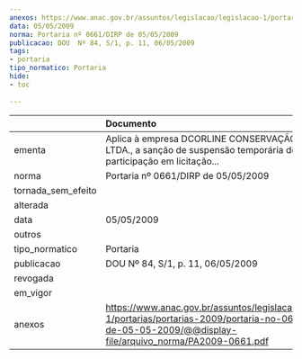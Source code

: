 ```yaml
---
anexos: https://www.anac.gov.br/assuntos/legislacao/legislacao-1/portarias/portarias-2009/portaria-no-0661-dirp-de-05-05-2009/@@display-file/arquivo_norma/PA2009-0661.pdf
data: 05/05/2009
norma: Portaria nº 0661/DIRP de 05/05/2009
publicacao: DOU  Nº 84, S/1, p. 11, 06/05/2009
tags:
- portaria
tipo_normatico: Portaria
hide: 
- toc 
 
---
```


|                    | Documento                                                                                                                                                          |
|:-------------------|:-------------------------------------------------------------------------------------------------------------------------------------------------------------------|
| ementa             | Aplica à empresa DCORLINE CONSERVAÇÃO E LIMPEZA LTDA., a sanção de suspensão temporária de participação em licitação...                                            |
| norma              | Portaria nº 0661/DIRP de 05/05/2009                                                                                                                                |
| tornada_sem_efeito |                                                                                                                                                                    |
| alterada           |                                                                                                                                                                    |
| data               | 05/05/2009                                                                                                                                                         |
| outros             |                                                                                                                                                                    |
| tipo_normatico     | Portaria                                                                                                                                                           |
| publicacao         | DOU  Nº 84, S/1, p. 11, 06/05/2009                                                                                                                                 |
| revogada           |                                                                                                                                                                    |
| em_vigor           |                                                                                                                                                                    |
| anexos             | https://www.anac.gov.br/assuntos/legislacao/legislacao-1/portarias/portarias-2009/portaria-no-0661-dirp-de-05-05-2009/@@display-file/arquivo_norma/PA2009-0661.pdf |